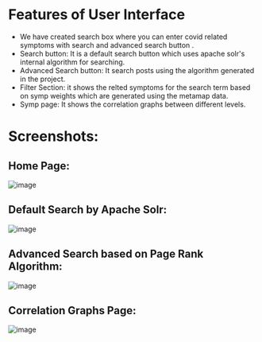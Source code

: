 # Features of User Interface
* We have created search box where you can enter covid related symptoms with search and advanced search button .
* Search button: It is a default search button which uses apache solr's internal algorithm for searching.
* Advanced Search button: It search posts using the algorithm generated in the project.
* Filter Section: it shows the relted symptoms for the search term based on symp weights which are generated  using the metamap data.
* Symp page: It shows the correlation graphs between different levels.
# Screenshots:
## Home Page:
![image](https://user-images.githubusercontent.com/68100466/113759902-7971e680-96ca-11eb-88cd-f3bf0e4c5e08.png)

## Default Search by Apache Solr:
![image](https://user-images.githubusercontent.com/68100466/113760050-a6be9480-96ca-11eb-8c8c-ce4353a3f468.png)

## Advanced Search based on Page Rank Algorithm:
![image](https://user-images.githubusercontent.com/68100466/113760124-b807a100-96ca-11eb-8caa-efdeece3462d.png)

## Correlation Graphs Page:
![image](https://user-images.githubusercontent.com/68100466/113760233-d9688d00-96ca-11eb-9b8f-02c1e43acd74.png)

